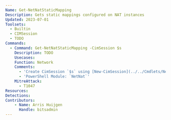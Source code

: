 ```yaml
---
Name: Get-NetNatStaticMapping
Description: Gets static mappings configured on NAT instances
Updated: 2023-07-01
Toolsets:
  - Builtin
  - CIMSession
  - TODO
Commands:
  - Command: Get-NetNatStaticMapping -CimSession $s
    Description: TODO
    Usecases:
    Function: Network
    Comments:
      - 'Create CimSession `$s` using [New-CimSession](../../Cmdlets/New-CimSession/)'
      - 'PowerShell Module: `NetNat`'
    MitreAttack:
      - T1047
Resources:
Detections:
Contributors:
    - Name: Arris Huijgen
      Handle: bitsadmin
---
```

